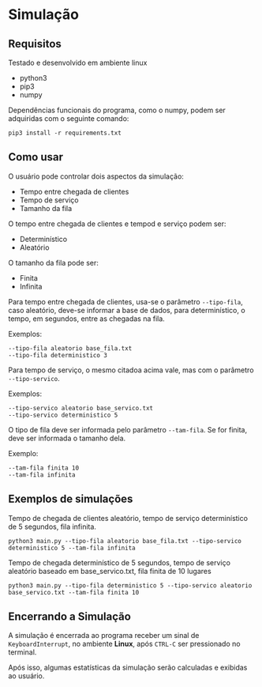 # Simulação

## Requisitos

Testado e desenvolvido em ambiente linux

- python3
- pip3
- numpy

Dependências funcionais do programa, como o numpy, podem ser adquiridas com o seguinte comando:

```console
pip3 install -r requirements.txt
```

## Como usar

O usuário pode controlar dois aspectos da simulação:
- Tempo entre chegada de clientes
- Tempo de serviço
- Tamanho da fila

O tempo entre chegada de clientes e tempod e serviço podem ser:
- Determinístico
- Aleatório

O tamanho da fila pode ser:
- Finita
- Infinita

Para tempo entre chegada de clientes, usa-se o parâmetro ```--tipo-fila```, caso aleatório, deve-se informar a base de dados, para determinístico, o tempo, em segundos, entre as chegadas na fila.

Exemplos:
```console
--tipo-fila aleatorio base_fila.txt
--tipo-fila deterministico 3
```

Para tempo de serviço, o mesmo citadoa acima vale, mas com o parâmetro ```--tipo-servico```.

Exemplos:
```console
--tipo-servico aleatorio base_servico.txt
--tipo-servico deterministico 5
```

O tipo de fila deve ser informada pelo parâmetro ```--tam-fila```. Se for finita, deve ser informada o tamanho dela.

Exemplo:
```console
--tam-fila finita 10
--tam-fila infinita
```

## Exemplos de simulações

Tempo de chegada de clientes aleatório, tempo de serviço determinístico de 5 segundos, fila infinita.
```console
python3 main.py --tipo-fila aleatorio base_fila.txt --tipo-servico deterministico 5 --tam-fila infinita
```


Tempo de chegada determinístico de 5 segundos, tempo de serviço aleatório baseado em base_servico.txt, fila finita de 10 lugares
```console
python3 main.py --tipo-fila deterministico 5 --tipo-servico aleatorio base_servico.txt --tam-fila finita 10
```

## Encerrando a Simulação
A simulação é encerrada ao programa receber um sinal de ```KeyboardInterrupt```, no ambiente **Linux**, após ```CTRL-C``` ser pressionado no terminal.

Após isso, algumas estatísticas da simulação serão calculadas e exibidas ao usuário.
